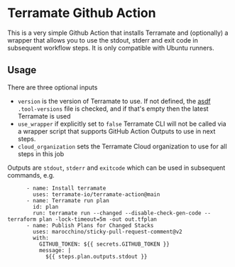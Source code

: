 # Terramate Github Action

This is a very simple Github Action that installs Terramate and (optionally) a wrapper that allows you to use the stdout, stderr and exit code in subsequent workflow steps. It is only compatible with Ubuntu runners.

## Usage

There are three optional inputs
* `version` is the version of Terramate to use. If not defined, the [asdf](https://asdf-vm.com/) `.tool-versions` file is checked, and if that's empty then the latest Terramate is used
* `use_wrapper` if explicitly set to `false` Terramate CLI will not be called via a wrapper script that supports GitHub Action Outputs to use in next steps.
* `cloud_organization` sets the Terramate Cloud organization to use for all steps in this job

Outputs are `stdout`, `stderr` and `exitcode` which can be used in subsequent commands, e.g.

```
      - name: Install terramate
        uses: terramate-io/terramate-action@main
      - name: Terramate run plan
        id: plan
        run: terramate run --changed --disable-check-gen-code -- terraform plan -lock-timeout=5m -out out.tfplan
      - name: Publish Plans for Changed Stacks
        uses: marocchino/sticky-pull-request-comment@v2
        with:
          GITHUB_TOKEN: ${{ secrets.GITHUB_TOKEN }}
          message: |
            ${{ steps.plan.outputs.stdout }}
```


